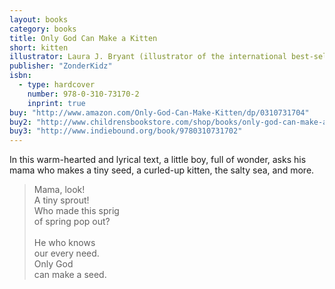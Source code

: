 ```yaml
---
layout: books
category: books
title: Only God Can Make a Kitten
short: kitten
illustrator: Laura J. Bryant (illustrator of the international best-selling <i>God Gave Us You</i> and sequels)
publisher: "ZonderKidz"
isbn:
  - type: hardcover
    number: 978-0-310-73170-2
    inprint: true
buy: "http://www.amazon.com/Only-God-Can-Make-Kitten/dp/0310731704"
buy2: "http://www.childrensbookstore.com/shop/books/only-god-can-make-a-kitten-9780310731702/"
buy3: "http://www.indiebound.org/book/9780310731702"
---
```


In this warm-hearted and lyrical text, a little boy, full of wonder, asks his mama who makes a tiny seed, a curled-up kitten, the salty sea, and more.

<blockquote class="excerpt"><p2 class="excerpt">
Mama, look! <br />
A tiny sprout! <br />
Who made this sprig <br />
of spring pop out?
<br /><br />
He who knows <br />
our every need. <br />
Only God <br />
can make a seed.
</p2></blockquote>